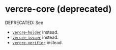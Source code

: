 # vercre-core (deprecated)

DEPRECATED: See
* [`vercre-holder`](https://crates.io/crates/vercre-holder) instead.
* [`vercre-issuer`](https://crates.io/crates/vercre-issuer) instead.
* [`vercre-verifier`](https://crates.io/crates/vercre-verifier) instead.

